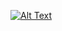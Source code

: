 [![Alt Text](https://i.ibb.co/BNyJJF8/architect-project.jpg)](https://codesperk.github.io/architect-project/)


